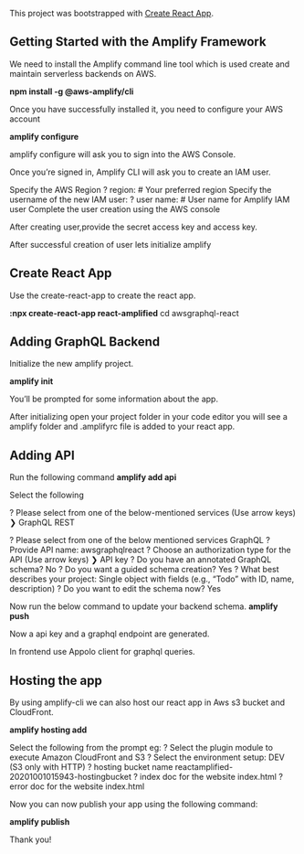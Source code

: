 This project was bootstrapped with [Create React App](https://github.com/facebook/create-react-app).

## Getting Started with the Amplify Framework

We need to install the Amplify command line tool which is used create and maintain serverless backends on AWS.

**npm install -g @aws-amplify/cli**

Once you have successfully installed it, you need to configure your AWS account

**amplify configure**

amplify configure will ask you to sign into the AWS Console.

Once you’re signed in, Amplify CLI will ask you to create an IAM user.

Specify the AWS Region
? region: # Your preferred region
Specify the username of the new IAM user:
? user name: # User name for Amplify IAM user
Complete the user creation using the AWS console

After creating user,provide the secret access key and access key.

After successful creation of user lets initialize amplify

## Create React App

Use the create-react-app to create the react app.

**:npx create-react-app react-amplified**
cd awsgraphql-react

## Adding GraphQL Backend

Initialize the new amplify project.

**amplify init**

You’ll be prompted for some information about the app.

After initializing open your project folder in your code editor you will see a amplify folder and .amplifyrc 
file is added to your react app.

## Adding API

Run the following command
**amplify add api**

Select the following

? Please select from one of the below-mentioned services (Use arrow keys)
❯ GraphQL
REST

? Please select from one of the below mentioned services GraphQL
? Provide API name: awsgraphqlreact
? Choose an authorization type for the API (Use arrow keys)
❯ API key
? Do you have an annotated GraphQL schema? No
? Do you want a guided schema creation? Yes
? What best describes your project: Single object with fields (e.g., “Todo” with
ID, name, description)
? Do you want to edit the schema now? Yes

Now run the below command to update your backend schema.
**amplify push**

Now a api key and a graphql endpoint are generated.

In frontend use Appolo client for graphql queries.

## Hosting the app

By using amplify-cli we can also host our react app in Aws s3 bucket and CloudFront.

**amplify hosting add**

Select the following from the prompt
eg:
? Select the plugin module to execute Amazon CloudFront and S3
? Select the environment setup: DEV (S3 only with HTTP)
? hosting bucket name reactamplified-20201001015943-hostingbucket
? index doc for the website index.html
? error doc for the website index.html


Now you can now publish your app using the following command:

**amplify publish**

Thank you!
